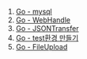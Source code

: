 1. [Go - mysql](https://github.com/ckdqja135/Typescript-restful-starter/blob/master/mdfile/2020-09-15/Go%20-%20mysql(simple).md)
2. [Go - WebHandle](https://github.com/ckdqja135/Typescript-restful-starter/blob/master/mdfile/2020-09-15/Go%20-%20Web%20Handler.md)
3. [Go - JSONTransfer](https://github.com/ckdqja135/Typescript-restful-starter/blob/master/mdfile/2020-09-15/Go%20-%20JSON%20Transfer.md) 
4. [Go - test환경 만들기](https://github.com/ckdqja135/Typescript-restful-starter/blob/master/mdfile/2020-09-15/Go%20-%20test%ED%99%98%EA%B2%BD%20%EB%A7%8C%EB%93%A4%EA%B8%B0.md)
5. [Go - FileUpload](https://github.com/ckdqja135/Typescript-restful-starter/blob/master/mdfile/2020-09-15/Go%20-%20FileUpload.md)
